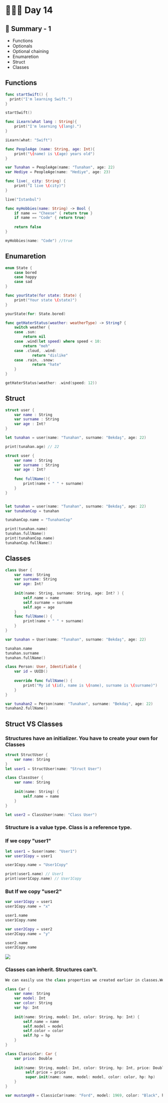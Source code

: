 # 👨🏻‍💻 Day 14

## 📖 Summary - 1 

- Functions
- Optionals
- Optional chaining
- Enumaretion
- Struct
- Classes

## Functions
```swift
func startSwift() {
  print("I'm learning Swift.")
}

startSwift()
```

```swift
func iLearn(what lang : String){
    print("I'm learning \(lang).")
}

iLearn(what: "Swift")
```
```swift
func PeopleAge (name: String, age: Int){
    print("\(name) is \(age) years old")
}

var Tunahan = PeopleAge(name: "Tunahan", age: 22)
var Hediye = PeopleAge(name: "Hediye", age: 23)
```
```swift
func live(_ city: String) {
    print("I live \(city)")
}

live("Istanbul")
```

```swift
func myHobbies(name: String) -> Bool {
    if name == "Cheese" { return true }
    if name == "Code" { return true}
    
    return false
}

myHobbies(name: "Code") //true
```

## Enumaretion
```swift
enum State {
    case bored
    case happy
    case sad
}

func yourState(for state: State) {
    print("Your state \(state)")
}

yourState(for: State.bored)
```
```swift
func getHaterStatus(weather: weatherType) -> String? {
    switch weather {
    case .sun:
        return nil
    case .wind(let speed) where speed < 10:
        return "meh"
    case .cloud, .wind:
            return "dislike"
    case .rain, .snow:
            return "hate"
    }
}

getHaterStatus(weather: .wind(speed: 12))
```

## Struct 
```swift
struct user {
    var name : String
    var surname : String
    var age : Int?
}

let tunahan = user(name: "Tunahan", surname: "Bekdaş", age: 22)

print(tunahan.age) // 22
```
```swift
struct user {
    var name : String
    var surname : String
    var age : Int?
    
    func fullName(){
        print(name + " " + surname)
    }
}


let tunahan = user(name: "Tunahan", surname: "Bekdaş", age: 22)
var tunahanCop = tunahan

tunahanCop.name = "TunahanCop"

print(tunahan.name)
tunahan.fullName()
print(tunahanCop.name)
tunahanCop.fullName()
```
## Classes 
```swift
class User {
    var name: String
    var surname: String
    var age: Int?
    
    init(name: String, surname: String, age: Int? ) {
        self.name = name
        self.surname = surname
        self.age = age
    }
    func fullName() {
        print(name + " " + surname)
    }
}

var tunahan = User(name: "Tunahan", surname: "Bekdaş", age: 22)

tunahan.name
tunahan.surname
tunahan.fullName()

class Person: User, Identifiable {
    var id = UUID()
    
    override func fullName() {
        print("My id \(id), name is \(name), surname is \(surname)")
    }
}

var tunahan2 = Person(name: "Tunahan", surname: "Bekdaş", age: 22)
tunahan2.fullName()
```
## Struct VS Classes

### Structures have an initializer. You have to create your own for Classes

```swift
struct StructUser {
    var name: String
}
let user1 = StructUser(name: "Struct User")
```

```swift
class ClassUser {
    var name: String
    
    init(name: String) {
        self.name = name
    }
}

let user2 = ClassUser(name: "Class User")
```

### Structure is a value type. Class is a reference type.

### If we copy "user1"
```swift
let user1 = Suser(name: "User1")
var user1Copy = user1

user1Copy.name = "User1Copy"

print(user1.name) // User1
print(user1Copy.name) // User1Copy
```
### But If we copy "user2"
```swift
var user1Copy = user1
user1Copy.name = "x"

user1.name
user1Copy.name

var user2Copy = user2
user2Copy.name = "y"

user2.name
user2Copy.name
```
<img src="https://miro.medium.com/max/940/1*N4CTsUuCT8mu7k2YlADqxQ.gif">

### Classes can inherit. Structures can't.

```swift
We can easily use the class properties we created earlier in classes.We can add property on it and we get a new class type.

class Car {
    var name: String
    var model: Int
    var color: String
    var hp: Int
    
    init(name: String, model: Int, color: String, hp: Int) {
        self.name = name
        self.model = model
        self.color = color
        self.hp = hp
    }
}

class ClassicCar: Car {
    var price: Double
    
    init(name: String, model: Int, color: String, hp: Int, price: Double) {
         self.price = price
         super.init(name: name, model: model, color: color, hp: hp)
    }
}

var mustang69 = ClassicCar(name: "Ford", model: 1969, color: "Black", hp: 300, price: 230.800)
```










